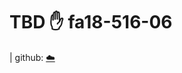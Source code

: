 # TBD :hand: fa18-516-06

| github: [:cloud:](https://github.com/cloudmesh-community/fa18-516-06/blob/master/project-paper/report.md)
